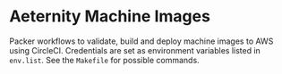 # Aeternity Machine Images

Packer workflows to validate, build and deploy machine images to AWS using CircleCI.
Credentials are set as environment variables listed in `env.list`.
See the `Makefile` for possible commands.
